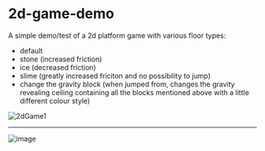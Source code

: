 # 2d-game-demo

A simple demo/test of a 2d platform game with various floor types:
- default
- stone (increased friction)
- ice (decreased friction)
- slime (greatly increased friciton and no possibility to jump)
- change the gravity block (when jumped from, changes the gravity revealing ceiling containing all the blocks mentioned above with a little different colour style)


![2dGame1](https://github.com/0Hubert0/2d-game-demo/assets/95587852/58e1fab7-294c-4a30-a9a1-cf6784c62323)

---------------------------------------------------------------

![image](https://github.com/0Hubert0/2d-game-demo/assets/95587852/b632d682-6888-46f3-adfe-4977383d3e03)

